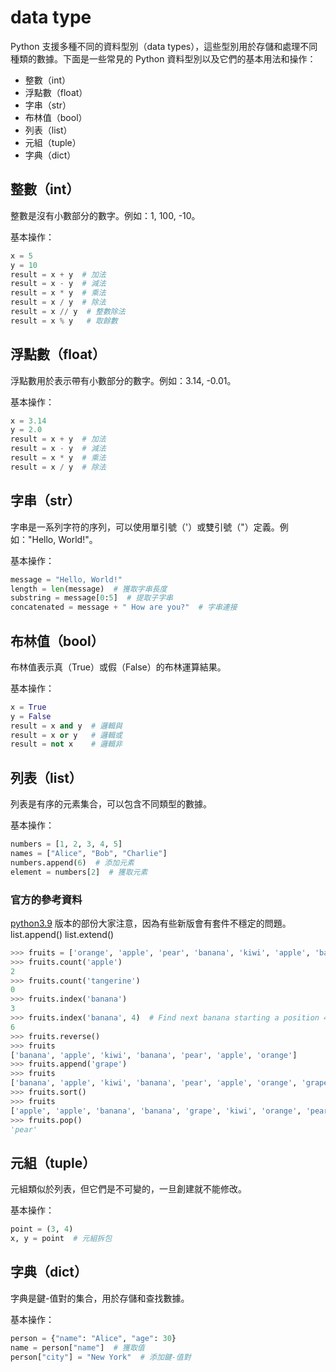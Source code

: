 # data type 

Python 支援多種不同的資料型別（data types），這些型別用於存儲和處理不同種類的數據。下面是一些常見的 Python 資料型別以及它們的基本用法和操作：

- 整數（int）
- 浮點數（float）
- 字串（str）
- 布林值（bool）
- 列表（list）
- 元組（tuple）
- 字典（dict）

## 整數（int）
整數是沒有小數部分的數字。例如：1, 100, -10。

基本操作：
```py
x = 5
y = 10
result = x + y  # 加法
result = x - y  # 減法
result = x * y  # 乘法
result = x / y  # 除法
result = x // y  # 整數除法
result = x % y   # 取餘數
```

## 浮點數（float）
浮點數用於表示帶有小數部分的數字。例如：3.14, -0.01。

基本操作：

```py
x = 3.14
y = 2.0
result = x + y  # 加法
result = x - y  # 減法
result = x * y  # 乘法
result = x / y  # 除法
```

## 字串（str）
字串是一系列字符的序列，可以使用單引號（'）或雙引號（"）定義。例如："Hello, World!"。

基本操作：
```py
message = "Hello, World!"
length = len(message)  # 獲取字串長度
substring = message[0:5]  # 提取子字串
concatenated = message + " How are you?"  # 字串連接
```

## 布林值（bool）
布林值表示真（True）或假（False）的布林運算結果。

基本操作：
```py
x = True
y = False
result = x and y  # 邏輯與
result = x or y   # 邏輯或
result = not x    # 邏輯非
```
## 列表（list）
列表是有序的元素集合，可以包含不同類型的數據。

基本操作：
```py
numbers = [1, 2, 3, 4, 5]
names = ["Alice", "Bob", "Charlie"]
numbers.append(6)  # 添加元素
element = numbers[2]  # 獲取元素
```
### 官方的參考資料
[python3.9](https://docs.python.org/3.9/tutorial/index.html)
版本的部份大家注意，因為有些新版會有套件不穩定的問題。
list.append()
list.extend()
```py
>>> fruits = ['orange', 'apple', 'pear', 'banana', 'kiwi', 'apple', 'banana']
>>> fruits.count('apple')
2
>>> fruits.count('tangerine')
0
>>> fruits.index('banana')
3
>>> fruits.index('banana', 4)  # Find next banana starting a position 4
6
>>> fruits.reverse()
>>> fruits
['banana', 'apple', 'kiwi', 'banana', 'pear', 'apple', 'orange']
>>> fruits.append('grape')
>>> fruits
['banana', 'apple', 'kiwi', 'banana', 'pear', 'apple', 'orange', 'grape']
>>> fruits.sort()
>>> fruits
['apple', 'apple', 'banana', 'banana', 'grape', 'kiwi', 'orange', 'pear']
>>> fruits.pop()
'pear'
```

## 元組（tuple）
元組類似於列表，但它們是不可變的，一旦創建就不能修改。

基本操作：
```py
point = (3, 4)
x, y = point  # 元組拆包
```
## 字典（dict）
字典是鍵-值對的集合，用於存儲和查找數據。

基本操作：
```py
person = {"name": "Alice", "age": 30}
name = person["name"]  # 獲取值
person["city"] = "New York"  # 添加鍵-值對
```
